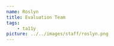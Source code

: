 ```yaml
---
name: Roslyn
title: Evaluation Team
tags:
    - ta11y
picture: ../../images/staff/roslyn.png
---
```

